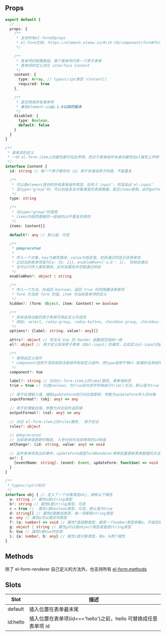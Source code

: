 ## Props

```ts
export default {
  // ...
  props: {
    /**
     * 支持所有el-form的props
     * el-form文档: https://element.eleme.io/#/zh-CN/component/form#form-attributes
     */

    /**
     * 表单项的配置数组，每个表单项代表一个原子表单
     * 表单项的定义详见 interface Content
     */
    content: {
      type: Array, // typescript类型：Content[]
      required: true
    },

    /**
     * 是否禁用所有表单项
     * 兼容element-ui@2.1.0以前的版本
     */
    disabled: {
      type: Boolean,
      default: false
    }
  }
}

/**
 * 表单项的定义
 * 一切 el-form-item上的属性都可在此声明，而对于表单组件本身的属性在el属性上声明
 */
interface Content {
  id: string // 每一个原子都存在 id，用于存储该原子的值，不能重复

  /**
   * 可以是element提供的所有表单组件类型，如传入'input'，则渲染出'el-input'
   * 当type="group"时，可以创造复杂对象类型的表单数据，配合items使用。此时getFormValue()返回的是对象类型的数据，对象的每个属性对应items里的每一项
   */
  type: string

  /**
   * 当type="group"时使用
   * items内依然遵循同一层级的id不重复的原则
   */
  items: Content[]

  default?: any // 默认值，可选

  /**
   * @deprecated
   *
   * 传入一个对象，key为属性路径，value为指定值，校验通过则显示该表单项
   * 比如当前表单项值为{a: {b: 1}}，enableWhen={'a.b': 1}， 则校验通过
   * 也可以只传入属性路径，此时该属性非空就通过校验
   */
  enableWhen?: object | string

  /**
   * 传入一个方法，并返回 boolean，返回 true 时则隐藏该表单项
   * form 为当前 form 的值，item 为当前表单项的定义
   */
  hidden?: (form: Object, item: Content) => boolean

  /**
   * 具有选择功能的原子表单可用此定义可选项
   * 例如: select, radio-group, radio-button, checkbox-group, checkbox-button
   */
  options?: {label: string; value?: any}[]

  attrs?: object // 写法与 Vue 的 Render 函数规范保持一致
  el?: object // 用于定义具体原子表单（如el-input）的属性，比如定义el-input的placeholder

  /**
   * 使用自定义组件
   * component适用于渲染局部注册组件和自定义组件，而type适用于带el-前缀的全局组件
   */
  component?: Vue

  label?: string // 对应el-form-item上的label属性，表单域标签
  trim = true // 可选boolean，为true则对该字符串执行trim()方法，默认值为true

  // 用于处理输入值，辅助updateForm进行对应值更新，参数为updateForm传入的对象
  inputFormat?: (obj: any) => any

  // 用于处理输出值，参数为对应组件返回值
  outputFormat?: (val: any) => any

  // 对应 el-form-item上的rules属性， 用于验证
  rules?: object

  // @deprecated
  // 当前表单值更新时触发, 入参分别为当前修改的id和值
  atChange?: (id: string, value: any) => void

  // 监听表单项发出的事件，updateForm就是formRenderer用来批量更新表单数据的方法
  on?: {
    [eventName: string]: (event: Event, updateForm: function) => void
  }
}

/**
 * typescript小知识
 */
interface obj { // 定义了一个对象类型obj，拥有以下属性
  a: string // 属性a是string类型
  b?: string // 属性b是string类型，可选
  c = true //  属性c是boolean类型，可选，默认值为true
  d: string[] // 属性d是数组类型，每一项都是string类型
  e: any // 属性e可以是任何类型
  f: (a: number) => void // 属性f是函数类型，接受一个number类型参数a，不返回任何值
  g: object | string // 属性g可以是object类型或者是string类型
  h: Vue // 属性h是Vue的实例
  i: {a: number, b: any} // 属性i是对象类型，有a、b两个属性
}
```

## Methods

除了 el-form-renderer 自己定义的方法外，也支持所有
<a target="_blank" href="https://element.eleme.io/#/zh-CN/component/form#form-methods">
el-form.methods
</a>

## Slots

| Slot     | 描述                                                            |
| -------- | --------------------------------------------------------------- |
| default  | 插入位置在表单最末尾                                            |
| id:hello | 插入位置在表单项(id==='hello')之前，hello 可替换成任意表单项 id |
